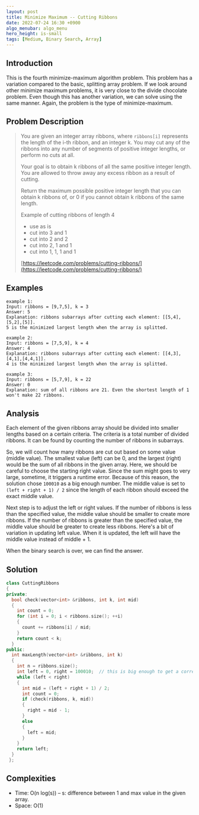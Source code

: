 ```yaml
---
layout: post
title: Minimize Maximum -- Cutting Ribbons
date: 2022-07-24 16:30 +0900
algo_menubar: algo_menu
hero_height: is-small
tags: [Medium, Binary Search, Array]
---
```

## Introduction
This is the fourth minimize-maximum algorithm problem.
This problem has a variation compared to the basic, splitting array problem.
If we look around other minimize maximum problems, it is very close to the divide chocolate problem.
Even though this has another variation, we can solve using the same manner.
Again, the problem is the type of minimize-maximum.

## Problem Description
> You are given an integer array ribbons, where `ribbons[i]` represents the length of the i-th ribbon, and an integer k.
> You may cut any of the ribbons into any number of segments of positive integer lengths, or perform no cuts at all.
> 
> Your goal is to obtain k ribbons of all the same positive integer length.
> You are allowed to throw away any excess ribbon as a result of cutting.
>
> Return the maximum possible positive integer length that you can obtain k ribbons of, or 0
> if you cannot obtain k ribbons of the same length.
> 
> Example of cutting ribbons of length 4
> - use as is
> - cut into 3 and 1
> - cut into 2 and 2
> - cut into 2, 1 and 1
> - cut into 1, 1, 1 and 1
> 
> [https://leetcode.com/problems/cutting-ribbons/](https://leetcode.com/problems/cutting-ribbons/)

## Examples
```
example 1:
Input: ribbons = [9,7,5], k = 3
Answer: 5
Explanation: ribbons subarrays after cutting each element: [[5,4],[5,2],[5]].
5 is the minimized largest length when the array is splitted.
```
```
example 2:
Input: ribbons = [7,5,9], k = 4
Answer: 4
Explanation: ribbons subarrays after cutting each element: [[4,3],[4,1],[4,4,1]].
4 is the minimized largest length when the array is splitted.
```
```
example 3:
Input: ribbons = [5,7,9], k = 22
Answer: 0
Explanation: sum of all ribbons are 21. Even the shortest length of 1 won't make 22 ribbons.
```


## Analysis
Each element of the given ribbons array should be divided into smaller lengths based on a certain criteria.
The criteria is a total number of divided ribbons.
It can be found by counting the number of ribbons in subarrays.

So, we will count how many ribbons are cut out based on some value (middle value).
The smallest value (left) can be 0, and the largest (right) would be the sum of all ribbons in the given array.
Here, we should be careful to choose the starting right value.
Since the sum might goes to very large, sometime, it triggers a runtime error.
Because of this reason, the solution chose `100010` as a big enough number.
The middle value is set to `(left + right + 1) / 2` since the length of each ribbon should exceed the exact middle value.

Next step is to adjust the left or right values.
If the number of ribbons is less than the specified value, the middle value should be smaller to create more ribbons.
If the number of ribbons is greater than the specified value, the middle value should be greater to create less ribbons.
Here's a bit of variation in updating left value.
When it is updated, the left will have the middle value instead of middle + 1.

When the binary search is over, we can find the answer.

## Solution
```cpp
class CuttingRibbons
{
private:
  bool check(vector<int> &ribbons, int k, int mid)
  {
    int count = 0;
    for (int i = 0; i < ribbons.size(); ++i)
    {
      count += ribbons[i] / mid;
    }
    return count < k;
  }
public:
  int maxLength(vector<int> &ribbons, int k)
  {
    int n = ribbons.size();
    int left = 0, right = 100010;  // this is big enough to get a correct answer
    while (left < right)
    {
      int mid = (left + right + 1) / 2;
      int count = 0;
      if (check(ribbons, k, mid))
      {
        right = mid - 1;
      }
      else
      {
        left = mid;
      }
    }
    return left;
  }
 };
```

## Complexities
- Time: O(n log(s)) – s: difference between 1 and max value in the given array.
- Space: O(1)
